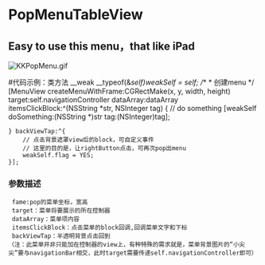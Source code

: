 # PopMenuTableView
## Easy to use this menu，that like iPad
![KKPopMenu.gif](http://code.cocoachina.com/uploads/attachments/20160824/132680/4473f6c28de38821220582c1b503b33e.gif)

#代码示例：类方法
    __weak __typeof(&*self)weakSelf = self;
    /**
     *  创建menu
     */
    [MenuView createMenuWithFrame:CGRectMake(x, y, width, height) target:self.navigationController dataArray:dataArray itemsClickBlock:^(NSString *str, NSInteger tag) {
        // do something
        [weakSelf doSomething:(NSString *)str tag:(NSInteger)tag];
        
    } backViewTap:^{
        // 点击背景遮罩view后的block，可自定义事件
        // 这里的目的是，让rightButton点击，可再次pop出menu
        weakSelf.flag = YES;
    }];
        
### 参数描述
     fame:pop的菜单坐标，宽高
     target：菜单将要展示的所在控制器
     dataArray：菜单项内容
     itemsClickBlock：点击菜单的block回调,回调菜单文字和下标
     backViewTap：半透明背景点击回到
    （注：此菜单并非只能加在控制器的view上，有种特殊的需求就是，菜单背景图片的“小尖尖”要与navigationBar相交，此时target需要传递self.navigationController即可）
  
